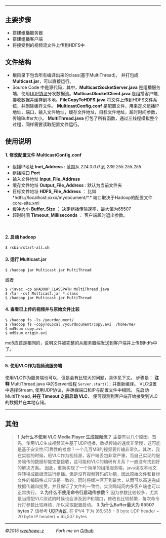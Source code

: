 
------
## 主要步骤
- 搭建组播服务器
- 搭建组播客户端
- 将接受到的视频流文件上传到HDFS中

## 文件结构
- 根目录下包含所有编译出来的class(基于MultiThread)， 并打包成 **Multicast.jar**，可以直接运行。
- Source Code 中是源代码，其中，**MulticastSocketServer.java** 是组播服务端，使用[UDP协议](https://en.wikipedia.org/wiki/User_Datagram_Protocol)分发数据流。**MulticastSocketClient.java** 是组播客户端,接收数据并缓存到本地。**FileCopyToHDFS.java** 将文件上传到HDFS文件系统，并删除缓存文件。 **MulticastConfig.conf** 是配置文件，用来定义组播IP地址，端口，输入文件地址，缓存文件地址，目标文件地址，超时时间参数，传输Buffer大小。 **MultiThread.java** 打包了所有函数，通过三线程模拟整个过程，同样需要读取配置文件运行。

## 使用说明

#### 1. **修改配置文件 MulticastConfig.conf**
- 组播IP地址 **Inet_Address** : 范围从 *224.0.0.0* 到 *239.255.255.255*
- 组播端口 **Port** 
- 输入文件地址 **Input_File_Address**
- 缓存文件地址 **Output_File_Address** : 默认为当前文件夹
- 目标文件地址 **HDFS_File_Address** ： 比如 *hdfs://localhost:xxxx/mydocument/\*.\*  端口取决于Hadoop的配置文件core-site.xml
- 缓冲大小 **Buffer_Size** ： 决定组播传输速率，最大值为65507
- 超时时间 **Timeout_Milliseconds** ： 客户端超时退出参数。
<br/>

#### 2. **启动 hadoop**
```
$ /sbin/start-all.sh
```

#### 3. **运行 Multicast.jar**
```
$ /hadoop jar Multicast.jar MultiThread
```
或者
```
$ /javac -cp $HADOOP_CLASSPATH MultiThread.java
$ /tar -cvf Multicast.jar *.class
$ /hadoop jar Multicast.jar MultiThread
```

#### 4. **查看已上传的视频并与原始文件比较**
```
$ /hadoop fs -ls /yourdocument/
$ /hadoop fs -copyToLocal /yourdocument/copy.avi  /home/me/
$ md5sum copy.avi
$ md5sum origin.avi
```
md5应该是相同的，说明文件被完整的从服务器端发送到客户端并上传到hdfs中了。

------

#### 5. **使用VLC作为视频流服务端**
使用VLC作为服务端也可以，但是会有比较大的问题，具体见下文。
步骤是：
**注释** MultiThread.java 中的Server线程 `Server.start();` 并重新编译。
VLC设置中选择Stream, 使用UDP协议，并确保端口和IP与配置文件中相同。
先启动 MultiThread, **并在 Timeout 之前启动 VLC**， 便可观测到客户端开始接受到VLC的数据并在本地存储。


------
## 其他
> **1.为什么不使用 VLC Media Player 生成视频流？** 
主要有以几个原因。首先，使用VLC生成视频流并基于UDP组播，数据传输的速度非常慢，这可能是基于安全性/可靠性的考虑？一个几百MB的视频要传输非常久。其次，我在实验的时候，用VLC作为视频源，客户端丢包非常严重，而自己实现的服务端传的数据却能完整接收，这可能和VLC的编码有关系？一直没有找到好的解决方案。
因此，重新实现了一个简单的组播服务端，java读取本地文件转换成数据流进行组播。但是没有视频转码的功能，因此原始文件和目标文件的编码格式应该是一致的。同时将缓冲区开到最大，从而可以高速完成数据传输和接受，并且保证了文件的一致性。实测局域网内多客户端也可以正常执行。
> **2.为什么不使用命令行启动传参数？** 
因为参数比较较多，尤其是当搭配VLC测试的时候也会涉及到IP和端口，修改也比较频繁，每次命令行打参数比较麻烦，所以采取配置启动。
> **3.为什么Buffer最大为 65507 bytes？** 
请参考 [UDP协议](https://en.wikipedia.org/wiki/User_Datagram_Protocol). 在 IPV4 下为 (65,535 − 8 byte UDP header − 20 byte IP header) = 65,507 bytes


------

*&copy;2015  [weehowe-z][1]* &nbsp;&nbsp;&nbsp;&nbsp;&nbsp;&nbsp;&nbsp;&nbsp;&nbsp;*Fork me on [Github][2]*

[1]: http://blog.delvin.xyz
[2]: https://github.com/weehowe-z
